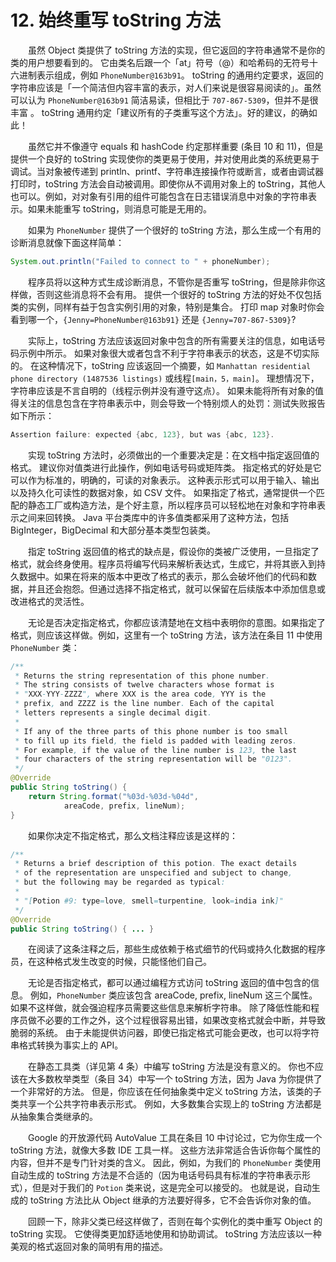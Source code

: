 # 12. 始终重写 toString 方法

　　虽然 Object 类提供了 toString 方法的实现，但它返回的字符串通常不是你的类的用户想要看到的。 它由类名后跟一个「at」符号（@）和哈希码的无符号十六进制表示组成，例如 `PhoneNumber@163b91`。 toString 的通用约定要求，返回的字符串应该是「一个简洁但内容丰富的表示，对人们来说是很容易阅读的」。虽然可以认为 `PhoneNumber@163b91` 简洁易读，但相比于 `707-867-5309`，但并不是很丰富 。 toString 通用约定「建议所有的子类重写这个方法」。好的建议，的确如此！

　　虽然它并不像遵守 equals 和 hashCode 约定那样重要 (条目 10 和 11)，但是提供一个良好的 toString 实现使你的类更易于使用，并对使用此类的系统更易于调试。当对象被传递到 println、printf、字符串连接操作符或断言，或者由调试器打印时，toString 方法会自动被调用。即使你从不调用对象上的 toString，其他人也可以。例如，对对象有引用的组件可能包含在日志错误消息中对象的字符串表示。如果未能重写 toString，则消息可能是无用的。

　　如果为 `PhoneNumber` 提供了一个很好的 toString 方法，那么生成一个有用的诊断消息就像下面这样简单：

```java
System.out.println("Failed to connect to " + phoneNumber);
```

　　程序员将以这种方式生成诊断消息，不管你是否重写 toString，但是除非你这样做，否则这些消息将不会有用。 提供一个很好的 toString 方法的好处不仅包括类的实例，同样有益于包含实例引用的对象，特别是集合。 打印 map 对象时你会看到哪一个，`{Jenny=PhoneNumber@163b91}` 还是 `{Jenny=707-867-5309}`?

　　实际上，toString 方法应该返回对象中包含的所有需要关注的信息，如电话号码示例中所示。 如果对象很大或者包含不利于字符串表示的状态，这是不切实际的。 在这种情况下，toString 应该返回一个摘要，如 `Manhattan residential phone directory (1487536 listings)` 或线程`[main，5，main]`。 理想情况下，字符串应该是不言自明的（线程示例并没有遵守这点）。 如果未能将所有对象的值得关注的信息包含在字符串表示中，则会导致一个特别烦人的处罚：测试失败报告如下所示：


```java
Assertion failure: expected {abc, 123}, but was {abc, 123}.
```

　　实现 toString 方法时，必须做出的一个重要决定是：在文档中指定返回值的格式。 建议你对值类进行此操作，例如电话号码或矩阵类。 指定格式的好处是它可以作为标准的，明确的，可读的对象表示。 这种表示形式可以用于输入、输出以及持久化可读性的数据对象，如 CSV 文件。 如果指定了格式，通常提供一个匹配的静态工厂或构造方法，是个好主意，所以程序员可以轻松地在对象和字符串表示之间来回转换。 Java 平台类库中的许多值类都采用了这种方法，包括 BigInteger，BigDecimal 和大部分基本类型包装类。

　　指定 toString 返回值的格式的缺点是，假设你的类被广泛使用，一旦指定了格式，就会终身使用。程序员将编写代码来解析表达式，生成它，并将其嵌入到持久数据中。如果在将来的版本中更改了格式的表示，那么会破坏他们的代码和数据，并且还会抱怨。但通过选择不指定格式，就可以保留在后续版本中添加信息或改进格式的灵活性。

　　无论是否决定指定格式，你都应该清楚地在文档中表明你的意图。如果指定了格式，则应该这样做。例如，这里有一个 toString 方法，该方法在条目 11 中使用 `PhoneNumber` 类：

```java
/**
 * Returns the string representation of this phone number.
 * The string consists of twelve characters whose format is
 * "XXX-YYY-ZZZZ", where XXX is the area code, YYY is the
 * prefix, and ZZZZ is the line number. Each of the capital
 * letters represents a single decimal digit.
 *
 * If any of the three parts of this phone number is too small
 * to fill up its field, the field is padded with leading zeros.
 * For example, if the value of the line number is 123, the last
 * four characters of the string representation will be "0123".
 */
@Override 
public String toString() {
    return String.format("%03d-%03d-%04d",
            areaCode, prefix, lineNum);
}
```

　　如果你决定不指定格式，那么文档注释应该是这样的：

```java
/**
 * Returns a brief description of this potion. The exact details
 * of the representation are unspecified and subject to change,
 * but the following may be regarded as typical:
 *
 * "[Potion #9: type=love, smell=turpentine, look=india ink]"
 */
@Override 
public String toString() { ... }
```

　　在阅读了这条注释之后，那些生成依赖于格式细节的代码或持久化数据的程序员，在这种格式发生改变的时候，只能怪他们自己。

　　无论是否指定格式，都可以通过编程方式访问 toString 返回的值中包含的信息。 例如，`PhoneNumber` 类应该包含 areaCode, prefix, lineNum 这三个属性。 如果不这样做，就会强迫程序员需要这些信息来解析字符串。 除了降低性能和程序员做不必要的工作之外，这个过程很容易出错，如果改变格式就会中断，并导致脆弱的系统。 由于未能提供访问器，即使已指定格式可能会更改，也可以将字符串格式转换为事实上的 API。

　　在静态工具类（详见第 4 条）中编写 toString 方法是没有意义的。 你也不应该在大多数枚举类型（条目 34）中写一个 toString 方法，因为 Java 为你提供了一个非常好的方法。 但是，你应该在任何抽象类中定义 toString 方法，该类的子类共享一个公共字符串表示形式。 例如，大多数集合实现上的 toString 方法都是从抽象集合类继承的。

　　Google 的开放源代码 AutoValue 工具在条目 10 中讨论过，它为你生成一个 toString 方法，就像大多数 IDE 工具一样。 这些方法非常适合告诉你每个属性的内容，但并不是专门针对类的含义。 因此，例如，为我们的 `PhoneNumber` 类使用自动生成的 toString 方法是不合适的（因为电话号码具有标准的字符串表示形式），但是对于我们的 `Potion` 类来说，这是完全可以接受的。 也就是说，自动生成的 toString 方法比从 Object 继承的方法要好得多，它不会告诉你对象的值。

　　回顾一下，除非父类已经这样做了，否则在每个实例化的类中重写 Object 的 toString 实现。 它使得类更加舒适地使用和协助调试。 toString 方法应该以一种美观的格式返回对象的简明有用的描述。




